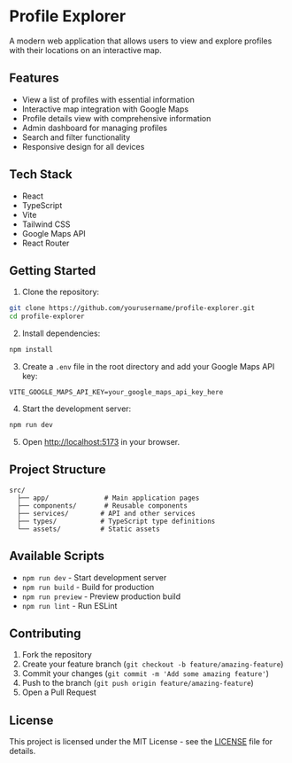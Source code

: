 # Profile Explorer

A modern web application that allows users to view and explore profiles with their locations on an interactive map.

## Features

- View a list of profiles with essential information
- Interactive map integration with Google Maps
- Profile details view with comprehensive information
- Admin dashboard for managing profiles
- Search and filter functionality
- Responsive design for all devices

## Tech Stack

- React
- TypeScript
- Vite
- Tailwind CSS
- Google Maps API
- React Router

## Getting Started

1. Clone the repository:
```bash
git clone https://github.com/yourusername/profile-explorer.git
cd profile-explorer
```

2. Install dependencies:
```bash
npm install
```

3. Create a `.env` file in the root directory and add your Google Maps API key:
```
VITE_GOOGLE_MAPS_API_KEY=your_google_maps_api_key_here
```

4. Start the development server:
```bash
npm run dev
```

5. Open [http://localhost:5173](http://localhost:5173) in your browser.

## Project Structure

```
src/
  ├── app/              # Main application pages
  ├── components/       # Reusable components
  ├── services/        # API and other services
  ├── types/           # TypeScript type definitions
  └── assets/          # Static assets
```

## Available Scripts

- `npm run dev` - Start development server
- `npm run build` - Build for production
- `npm run preview` - Preview production build
- `npm run lint` - Run ESLint

## Contributing

1. Fork the repository
2. Create your feature branch (`git checkout -b feature/amazing-feature`)
3. Commit your changes (`git commit -m 'Add some amazing feature'`)
4. Push to the branch (`git push origin feature/amazing-feature`)
5. Open a Pull Request

## License

This project is licensed under the MIT License - see the [LICENSE](LICENSE) file for details.

